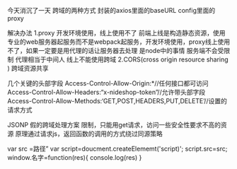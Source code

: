 今天消沉了一天
跨域的两种方式
封装的axios里面的baseURL
config里面的proxy

解决办法
1.proxy
开发环境使用，线上使用不了
前端上线是构造静态资源，使用专业的web服务器起服务而不是webpack起服务，开发环境使用，proxy线上使用不了，如果一定要是用代理的话让服务器去处理
是node中的事情
服务端不会受限制
代理相当于中间人
线上不能使用跨域
2.CORS(cross origin resource sharing )
跨域资源共享

几个关键的头部字段
Access-Control-Allow-Origin:*//任何接口都可访问
Access-Control-Allow-Headers:“x-nideshop-token”//允许带头部字段
Access-Control-Allow-Methods:‘GET,POST,HEADERS,PUT,DELETE’//设置的请求方式

JSONP
假的跨域处理方案
限制，只能用get请求，访问一些安全性要求不高的资源
原理通过请求js，返回函数的调用的方式绕过同源策略

var src =路径”
var script=doucment.createElememt('script)';
script.src=src;
window.名字=function(res){
console.log(res)
}